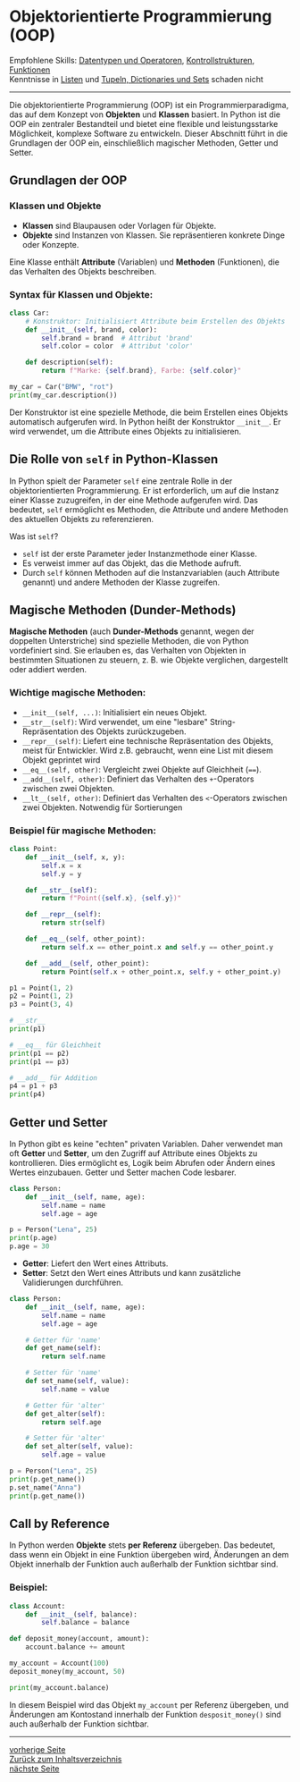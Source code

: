 # Objektorientierte Programmierung (OOP)

Empfohlene Skills: [Datentypen und Operatoren](01_datentypen_operationen.md), [Kontrollstrukturen](02_kontrollstrukturen.md),
[Funktionen](09_funktionen.md)  
Kenntnisse in [Listen](04_listen.md) und [Tupeln, Dictionaries und Sets](13_tupel_dictionaries_sets.md) schaden nicht

---

Die objektorientierte Programmierung (OOP) ist ein Programmierparadigma, das auf dem Konzept von **Objekten** und **Klassen** 
basiert. In Python ist die OOP ein zentraler Bestandteil und bietet eine flexible und leistungsstarke Möglichkeit, 
komplexe Software zu entwickeln. Dieser Abschnitt führt in die Grundlagen der OOP ein, einschließlich magischer Methoden, Getter und Setter.


## Grundlagen der OOP

### Klassen und Objekte

- **Klassen** sind Blaupausen oder Vorlagen für Objekte.
- **Objekte** sind Instanzen von Klassen. Sie repräsentieren konkrete Dinge oder Konzepte.

Eine Klasse enthält **Attribute** (Variablen) und **Methoden** (Funktionen), die das Verhalten des Objekts beschreiben.

### Syntax für Klassen und Objekte:

```python
class Car:
    # Konstruktor: Initialisiert Attribute beim Erstellen des Objekts
    def __init__(self, brand, color):
        self.brand = brand  # Attribut 'brand'
        self.color = color  # Attribut 'color'

    def description(self):
        return f"Marke: {self.brand}, Farbe: {self.color}"

my_car = Car("BMW", "rot")
print(my_car.description())  
```

Der Konstruktor ist eine spezielle Methode, die beim Erstellen eines Objekts automatisch aufgerufen wird. In Python heißt 
der Konstruktor `__init__`. Er wird verwendet, um die Attribute eines Objekts zu initialisieren.


## Die Rolle von `self` in Python-Klassen

In Python spielt der Parameter `self` eine zentrale Rolle in der objektorientierten Programmierung. Er ist erforderlich, 
um auf die Instanz einer Klasse zuzugreifen, in der eine Methode aufgerufen wird. Das bedeutet, `self` ermöglicht es Methoden, 
die Attribute und andere Methoden des aktuellen Objekts zu referenzieren.

Was ist `self`?

- `self` ist der erste Parameter jeder Instanzmethode einer Klasse.
- Es verweist immer auf das Objekt, das die Methode aufruft.
- Durch `self` können Methoden auf die Instanzvariablen (auch Attribute genannt) und andere Methoden der Klasse zugreifen.


## Magische Methoden (Dunder-Methods)

**Magische Methoden** (auch **Dunder-Methods** genannt, wegen der doppelten Unterstriche) sind spezielle Methoden, 
die von Python vordefiniert sind. Sie erlauben es, das Verhalten von Objekten in bestimmten Situationen zu steuern, 
z. B. wie Objekte verglichen, dargestellt oder addiert werden.

### Wichtige magische Methoden:

- `__init__(self, ...)`: Initialisiert ein neues Objekt.
- `__str__(self)`: Wird verwendet, um eine "lesbare" String-Repräsentation des Objekts zurückzugeben.
- `__repr__(self)`: Liefert eine technische Repräsentation des Objekts, meist für Entwickler. Wird z.B. gebraucht, wenn eine List mit diesem Objekt geprintet wird
- `__eq__(self, other)`: Vergleicht zwei Objekte auf Gleichheit (`==`).
- `__add__(self, other)`: Definiert das Verhalten des `+`-Operators zwischen zwei Objekten.
- `__lt__(self, other)`: Definiert das Verhalten des `<`-Operators zwischen zwei Objekten. Notwendig für Sortierungen
  
### Beispiel für magische Methoden:

```python
class Point:
    def __init__(self, x, y):
        self.x = x
        self.y = y

    def __str__(self):
        return f"Point({self.x}, {self.y})"

    def __repr__(self):
        return str(self)

    def __eq__(self, other_point):
        return self.x == other_point.x and self.y == other_point.y

    def __add__(self, other_point):
        return Point(self.x + other_point.x, self.y + other_point.y)

p1 = Point(1, 2)
p2 = Point(1, 2)
p3 = Point(3, 4)

# __str__
print(p1)

# __eq__ für Gleichheit
print(p1 == p2)  
print(p1 == p3)  

# __add__ für Addition
p4 = p1 + p3
print(p4)  
```


## Getter und Setter

In Python gibt es keine "echten" privaten Variablen. Daher verwendet man oft **Getter** und **Setter**, um 
den Zugriff auf Attribute eines Objekts zu kontrollieren. Dies ermöglicht es, Logik beim Abrufen oder Ändern eines Wertes einzubauen.
Getter und Setter machen Code lesbarer.


```python
class Person:
    def __init__(self, name, age):
        self.name = name
        self.age = age

p = Person("Lena", 25)
print(p.age) 
p.age = 30
```

- **Getter**: Liefert den Wert eines Attributs.
- **Setter**: Setzt den Wert eines Attributs und kann zusätzliche Validierungen durchführen.

```python
class Person:
    def __init__(self, name, age):
        self.name = name
        self.age = age

    # Getter für 'name'
    def get_name(self):
        return self.name

    # Setter für 'name'
    def set_name(self, value):
        self.name = value

    # Getter für 'alter'
    def get_alter(self):
        return self.age

    # Setter für 'alter'
    def set_alter(self, value):
        self.age = value

p = Person("Lena", 25)
print(p.get_name())  
p.set_name("Anna")  
print(p.get_name())  
```


## Call by Reference

In Python werden **Objekte** stets **per Referenz** übergeben. Das bedeutet, dass wenn ein Objekt in eine Funktion 
übergeben wird, Änderungen an dem Objekt innerhalb der Funktion auch außerhalb der Funktion sichtbar sind.

### Beispiel:

```python
class Account:
    def __init__(self, balance):
        self.balance = balance

def deposit_money(account, amount):
    account.balance += amount

my_account = Account(100)
deposit_money(my_account, 50)

print(my_account.balance)  
```

In diesem Beispiel wird das Objekt `my_account` per Referenz übergeben, und Änderungen am Kontostand innerhalb der 
Funktion `desposit_money()` sind auch außerhalb der Funktion sichtbar.

---

[vorherige Seite](15_breitensuche.md)  
[Zurück zum Inhaltsverzeichnis](00_inhaltsverzeichnis.md)  
[nächste Seite](17_vererbung.md)